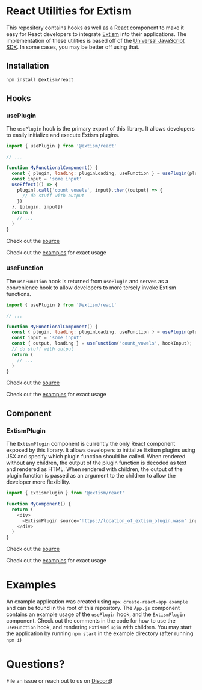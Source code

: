 # React Utilities for Extism

This repository contains hooks as well as a React component to make it easy for React developers to integrate [Extism](https://extism.org/) into their applications. The implementation of these utilities is based off of the [Universal JavaScript SDK](https://github.com/extism/js-sdk). In some cases, you may be better off using that.

## Installation

```sh
npm install @extism/react
```

## Hooks

### usePlugin

The `usePlugin` hook is the primary export of this library. It allows developers to easily initialize and execute Extism plugins.

```js
import { usePlugin } from '@extism/react'

// ...

function MyFunctionalComponent() {
  const { plugin, loading: pluginLoading, useFunction } = usePlugin(pluginSource, { useWasi: true })
  const input = 'some input'
  useEffect(() => {
    plugin?.call('count_vowels', input).then((output) => {
      // do stuff with output
    })
  }, [plugin, input])
  return (
    // ...
  )
}
```
Check out the [source](https://github.com/extism/react/blob/f8f6c32f70c45dbe68484169debdf285e3fcd44d/src/index.tsx#L40-L59)

Check out the [examples](https://github.com/extism/react/blob/main/example/src/App.js) for exact usage

### useFunction

The `useFunction` hook is returned from `usePlugin` and serves as a convenience hook to allow developers to more tersely invoke Extism functions.

```js
import { usePlugin } from '@extism/react'

// ...

function MyFunctionalComponent() {
  const { plugin, loading: pluginLoading, useFunction } = usePlugin(pluginSource, { useWasi: true })
  const input = 'some input'
  const { output, loading } = useFunction('count_vowels', hookInput);
  // do stuff with output
  return (
    // ...
  )
}
```
Check out the [source](https://github.com/extism/react/blob/f8f6c32f70c45dbe68484169debdf285e3fcd44d/src/index.tsx#L61-L76)

Check out the [examples](https://github.com/extism/react/blob/main/example/src/App.js) for exact usage

## Component

### ExtismPlugin

The `ExtismPlugin` component is currently the only React component exposed by this library. It allows developers to initialize Extism plugins using JSX and specify which plugin function should be called. When rendered without any children, the output of the plugin function is decoded as text and rendered as HTML. When rendered with children, the output of the plugin function is passed as an argument to the children to allow the developer more flexibility.

```js
import { ExtismPlugin } from '@extism/react'

function MyComponent() {
  return (
    <div>
      <ExtismPlugin source='https://location_of_extism_plugin.wasm' input={someInput} functionName='some_function_name' />
    </div>
  )
}

```

Check out the [source](https://github.com/extism/react/blob/f8f6c32f70c45dbe68484169debdf285e3fcd44d/src/index.tsx#L104-L130)

Check out the [examples](https://github.com/extism/react/blob/main/example/src/App.js) for exact usage

# Examples

An example application was created using `npx create-react-app example` and can be found in the root of this repository. The `App.js` component contains an example usage of the `usePlugin` hook, and the `ExtismPlugin` component. Check out the comments in the code for how to use the `useFunction` hook, and rendering `ExtismPlugin` with children.  You may start the application by running `npm start` in the example directory (after running `npm i`)

# Questions?

File an issue or reach out to us on [Discord](https://extism.org/discord)!
